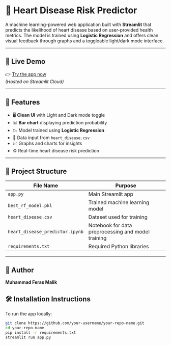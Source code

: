 # 💓 Heart Disease Risk Predictor

A machine learning-powered web application built with **Streamlit** that predicts the likelihood of heart disease based on user-provided health metrics. The model is trained using **Logistic Regression** and offers clean visual feedback through graphs and a toggleable light/dark mode interface.

---

## 🚀 Live Demo

👉 [Try the app now](https://heart-disease-prediction-task-iaclacbg9cmnplak6p4vdn.streamlit.app/)  
*(Hosted on Streamlit Cloud)*

---

## 🧠 Features

- 🖥️ **Clean UI** with Light and Dark mode toggle
- 📊 **Bar chart** displaying prediction probability
- 📉 Model trained using **Logistic Regression**
- 📁 Data input from `heart_disease.csv`
- 📈 Graphs and charts for insights
- ⚙️ Real-time heart disease risk prediction

---

## 📂 Project Structure

| File Name                     | Purpose                                   |
|------------------------------|-------------------------------------------|
| `app.py`                     | Main Streamlit app                        |
| `best_rf_model.pkl`          | Trained machine learning model            |
| `heart_disease.csv`          | Dataset used for training                 |
| `heart_disease_predictor.ipynb` | Notebook for data preprocessing and model training |
| `requirements.txt`           | Required Python libraries                 |

---
## 👤 Author
**Muhammad Feras Malik**


## 🛠️ Installation Instructions

To run the app locally:

```bash
git clone https://github.com/your-username/your-repo-name.git
cd your-repo-name
pip install -r requirements.txt
streamlit run app.py



